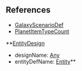 ## References
  * [GalaxyScenarioDef](EntrenchmentGalaxyScenarioDef.md)
  * [PlanetItemTypeCount](EntrenchmentPlanetItemTypeCount.md)

**[EntityDesign](EntrenchmentEntityDesign.md)
  * designName: [Any](Any.md)
  * entityDefName: [Entity](Entity.md)**
